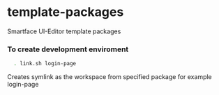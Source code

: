 # template-packages
Smartface UI-Editor template packages

### To create development enviroment
```sh
  . link.sh login-page
```

Creates symlink as the workspace from specified package for example login-page
